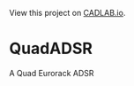 View this project on [CADLAB.io](https://cadlab.io/project/1256/master/files). 

# QuadADSR
A Quad Eurorack ADSR
